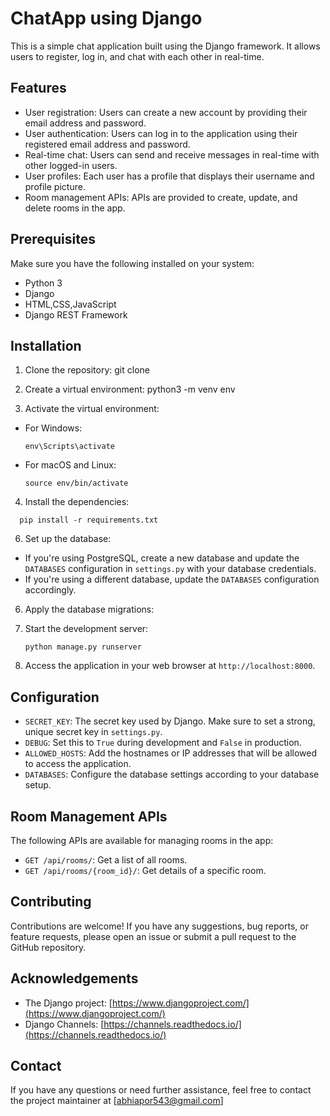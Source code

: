 # ChatApp using Django

This is a simple chat application built using the Django framework. It allows users to register, log in, and chat with each other in real-time.

## Features

- User registration: Users can create a new account by providing their email address and password.
- User authentication: Users can log in to the application using their registered email address and password.
- Real-time chat: Users can send and receive messages in real-time with other logged-in users.
- User profiles: Each user has a profile that displays their username and profile picture.
- Room management APIs: APIs are provided to create, update, and delete rooms in the app.

## Prerequisites

Make sure you have the following installed on your system:

- Python 3
- Django
- HTML,CSS,JavaScript
- Django REST Framework


## Installation

1. Clone the repository:
   git clone <repository-url>

2. Create a virtual environment:
   python3 -m venv env

3. Activate the virtual environment:
- For Windows:
  ```
  env\Scripts\activate
  ```
- For macOS and Linux:
  ```
  source env/bin/activate
  ```

4. Install the dependencies:
 ```
   pip install -r requirements.txt
```
   
6. Set up the database:
- If you're using PostgreSQL, create a new database and update the `DATABASES` configuration in `settings.py` with your database credentials.
- If you're using a different database, update the `DATABASES` configuration accordingly.

6. Apply the database migrations:

7. Start the development server:
   ```
   python manage.py runserver
   ```

9. Access the application in your web browser at `http://localhost:8000`.

## Configuration

- `SECRET_KEY`: The secret key used by Django. Make sure to set a strong, unique secret key in `settings.py`.
- `DEBUG`: Set this to `True` during development and `False` in production.
- `ALLOWED_HOSTS`: Add the hostnames or IP addresses that will be allowed to access the application.
- `DATABASES`: Configure the database settings according to your database setup.

## Room Management APIs

The following APIs are available for managing rooms in the app:

- `GET /api/rooms/`: Get a list of all rooms.
- `GET /api/rooms/{room_id}/`: Get details of a specific room.

## Contributing

Contributions are welcome! If you have any suggestions, bug reports, or feature requests, please open an issue or submit a pull request to the GitHub repository.


## Acknowledgements

- The Django project: [https://www.djangoproject.com/](https://www.djangoproject.com/)
- Django Channels: [https://channels.readthedocs.io/](https://channels.readthedocs.io/)

## Contact

If you have any questions or need further assistance, feel free to contact the project maintainer at [abhiapor543@gmail.com]




